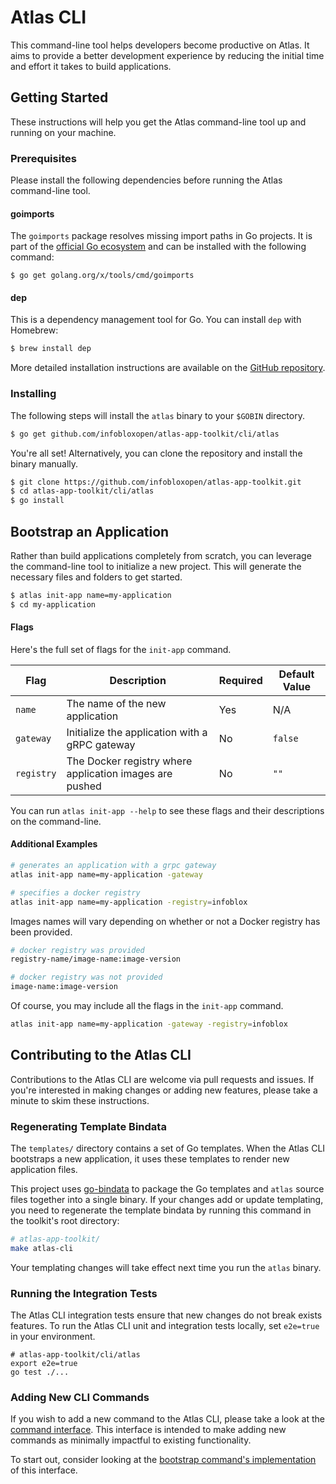# Atlas CLI
This command-line tool helps developers become productive on Atlas. It aims to provide a better development experience by reducing the initial time and effort it takes to build applications.

## Getting Started
These instructions will help you get the Atlas command-line tool up and running on your machine.

### Prerequisites
Please install the following dependencies before running the Atlas command-line tool.

#### goimports

The `goimports` package resolves missing import paths in Go projects. It is part of the [official Go ecosystem](https://golang.org/pkg/#other) and can be installed with the following command:
```
$ go get golang.org/x/tools/cmd/goimports
```
#### dep

This is a dependency management tool for Go. You can install `dep` with Homebrew:

```sh
$ brew install dep
```
More detailed installation instructions are available on the [GitHub repository](https://github.com/golang/dep).

### Installing
The following steps will install the `atlas` binary to your `$GOBIN` directory.

```sh
$ go get github.com/infobloxopen/atlas-app-toolkit/cli/atlas
```
You're all set! Alternatively, you can clone the repository and install the binary manually.

```sh
$ git clone https://github.com/infobloxopen/atlas-app-toolkit.git
$ cd atlas-app-toolkit/cli/atlas
$ go install
```

## Bootstrap an Application
Rather than build applications completely from scratch, you can leverage the command-line tool to initialize a new project. This will generate the necessary files and folders to get started.

```sh
$ atlas init-app name=my-application
$ cd my-application
```
#### Flags
Here's the full set of flags for the `init-app` command.

| Flag          | Description                                                 | Required      | Default Value |
| ------------- | ----------------------------------------------------------- | ------------- | ------------- |
| `name`        | The name of the new application                             | Yes           | N/A           |
| `gateway`     | Initialize the application with a gRPC gateway              | No            | `false`       |
| `registry`    | The Docker registry where application images are pushed     | No            | `""`          |

You can run `atlas init-app --help` to see these flags and their descriptions on the command-line.

#### Additional Examples


```sh
# generates an application with a grpc gateway 
atlas init-app name=my-application -gateway
```

```sh
# specifies a docker registry
atlas init-app name=my-application -registry=infoblox
```
Images names will vary depending on whether or not a Docker registry has been provided.

```sh
# docker registry was provided
registry-name/image-name:image-version
```

```sh
# docker registry was not provided
image-name:image-version
```

Of course, you may include all the flags in the `init-app` command.

```sh
atlas init-app name=my-application -gateway -registry=infoblox
```

## Contributing to the Atlas CLI
Contributions to the Atlas CLI are welcome via pull requests and issues. If you're interested in making changes or adding new features, please take a minute to skim these instructions.

### Regenerating Template Bindata
The `templates/` directory contains a set of Go templates. When the Atlas CLI bootstraps a new application, it uses these templates to render new application files.

This project uses [go-bindata](https://github.com/jteeuwen/go-bindata) to package the Go templates and `atlas` source files together into a single binary. If your changes add or update templating, you need to regenerate the template bindata by running this command in the toolkit's root directory: 

```sh
# atlas-app-toolkit/
make atlas-cli
```

Your templating changes will take effect next time you run the `atlas` binary.

### Running the Integration Tests

The Atlas CLI integration tests ensure that new changes do not break exists features. To run the Atlas CLI unit and integration tests locally, set `e2e=true` in your environment.
```
# atlas-app-toolkit/cli/atlas
export e2e=true
go test ./...
```

### Adding New CLI Commands

If you wish to add a new command to the Atlas CLI, please take a look at the [command interface](https://github.com/infobloxopen/atlas-app-toolkit/blob/master/cli/atlas/commands/command.go). This interface is intended to make adding new commands as minimally impactful to existing functionality.

To start out, consider looking at the [bootstrap command's implementation](https://github.com/infobloxopen/atlas-app-toolkit/blob/master/cli/atlas/commands/initialize.go#L37) of this interface.


